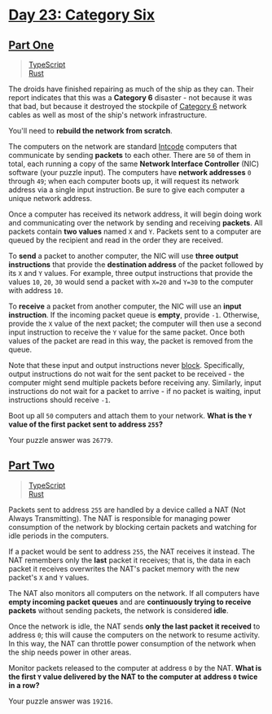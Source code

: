 # [Day 23: Category Six](https://adventofcode.com/2019/day/23)

## [Part One](https://adventofcode.com/2019/day/23#part1)

> [TypeScript](/solutions/typescript/2019/23/part_one.ts)\
> [Rust](/solutions/rust/2019/23/src/lib.rs)

The droids have finished repairing as much of the ship as they can. Their
report indicates that this was a **Category 6** disaster - not because it was
that bad, but because it destroyed the stockpile of
[Category 6](https://en.wikipedia.org/wiki/Category_6_cable) network cables as
well as most of the ship's network infrastructure.

You'll need to **rebuild the network from scratch**.

The computers on the network are standard [Intcode](../09) computers that
communicate by sending **packets** to each other. There are `50` of them in
total, each running a copy of the same **Network Interface Controller** (NIC)
software (your puzzle input). The computers have **network addresses** `0`
through `49`; when each computer boots up, it will request its network address
via a single input instruction. Be sure to give each computer a unique network
address.

Once a computer has received its network address, it will begin doing work and
communicating over the network by sending and receiving **packets**. All
packets contain **two values** named `X` and `Y`. Packets sent to a computer
are queued by the recipient and read in the order they are received.

To **send** a packet to another computer, the NIC will use **three output
instructions** that provide the **destination address** of the packet followed
by its `X` and `Y` values. For example, three output instructions that provide
the values `10`, `20`, `30` would send a packet with `X=20` and `Y=30` to the
computer with address `10`.

To **receive** a packet from another computer, the NIC will use an **input
instruction**. If the incoming packet queue is **empty**, provide `-1`.
Otherwise, provide the `X` value of the next packet; the computer will then use
a second input instruction to receive the `Y` value for the same packet. Once
both values of the packet are read in this way, the packet is removed from the
queue.

Note that these input and output instructions never
[block](<https://en.wikipedia.org/wiki/Blocking_(computing)>). Specifically,
output instructions do not wait for the sent packet to be received - the
computer might send multiple packets before receiving any. Similarly, input
instructions do not wait for a packet to arrive - if no packet is waiting,
input instructions should receive `-1`.

Boot up all `50` computers and attach them to your network. **What is the**
**`Y` value of the first packet sent to address `255`?**

Your puzzle answer was `26779`.

## [Part Two](https://adventofcode.com/2019/day/23#part2)

> [TypeScript](/solutions/typescript/2019/23/part_two.ts)\
> [Rust](/solutions/rust/2019/23/src/lib.rs)

Packets sent to address `255` are handled by a device called a NAT (Not Always
Transmitting). The NAT is responsible for managing power consumption of the
network by blocking certain packets and watching for idle periods in the
computers.

If a packet would be sent to address `255`, the NAT receives it instead. The
NAT remembers only the **last** packet it receives; that is, the data in each
packet it receives overwrites the NAT's packet memory with the new packet's `X`
and `Y` values.

The NAT also monitors all computers on the network. If all computers have
**empty incoming packet queues** and are **continuously trying to receive**
**packets** without sending packets, the network is considered **idle**.

Once the network is idle, the NAT sends **only the last packet it received** to
address `0`; this will cause the computers on the network to resume activity.
In this way, the NAT can throttle power consumption of the network when the
ship needs power in other areas.

Monitor packets released to the computer at address `0` by the NAT.
**What is the first `Y` value delivered by the NAT to the computer at**
**address `0` twice in a row?**

Your puzzle answer was `19216`.
